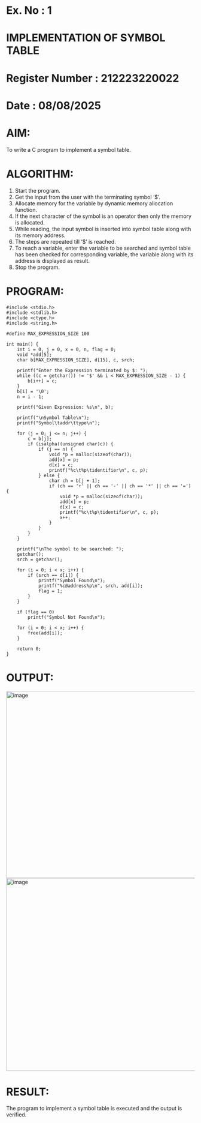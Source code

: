 # Ex. No : 1

# IMPLEMENTATION OF SYMBOL TABLE

# Register Number : 212223220022

# Date : 08/08/2025

# AIM:

To write a C program to implement a symbol table.

# ALGORITHM:

1. Start the program.
2. Get the input from the user with the terminating symbol ‘$’.
3. Allocate memory for the variable by dynamic memory allocation function.
4. If the next character of the symbol is an operator then only the memory is allocated.
5. While reading, the input symbol is inserted into symbol table along with its memory address.
6. The steps are repeated till ‘$’ is reached.
7. To reach a variable, enter the variable to be searched and symbol table has been checked for corresponding variable, the variable along with its address is displayed as result.
8. Stop the program.

# PROGRAM:
```
#include <stdio.h>
#include <stdlib.h>
#include <ctype.h>
#include <string.h>

#define MAX_EXPRESSION_SIZE 100

int main() {
    int i = 0, j = 0, x = 0, n, flag = 0;
    void *add[5];
    char b[MAX_EXPRESSION_SIZE], d[15], c, srch;

    printf("Enter the Expression terminated by $: ");
    while ((c = getchar()) != '$' && i < MAX_EXPRESSION_SIZE - 1) {
        b[i++] = c;
    }
    b[i] = '\0';
    n = i - 1;

    printf("Given Expression: %s\n", b);

    printf("\nSymbol Table\n");
    printf("Symbol\taddr\ttype\n");

    for (j = 0; j <= n; j++) {
        c = b[j];
        if (isalpha((unsigned char)c)) {
            if (j == n) {
                void *p = malloc(sizeof(char));
                add[x] = p;
                d[x] = c;
                printf("%c\t%p\tidentifier\n", c, p);
            } else {
                char ch = b[j + 1];
                if (ch == '+' || ch == '-' || ch == '*' || ch == '=') {
                    void *p = malloc(sizeof(char));
                    add[x] = p;
                    d[x] = c;
                    printf("%c\t%p\tidentifier\n", c, p);
                    x++;
                }
            }
        }
    }

    printf("\nThe symbol to be searched: ");
    getchar();
    srch = getchar();

    for (i = 0; i < x; i++) {
        if (srch == d[i]) {
            printf("Symbol Found\n");
            printf("%c@address%p\n", srch, add[i]);
            flag = 1;
        }
    }

    if (flag == 0)
        printf("Symbol Not Found\n");

    for (i = 0; i < x; i++) {
        free(add[i]);
    }

    return 0;
}

```
# OUTPUT:
<img width="558" height="498" alt="image" src="https://github.com/user-attachments/assets/511adf41-7672-47ee-8772-94faf1107668" />
<img width="543" height="514" alt="image" src="https://github.com/user-attachments/assets/67e7332e-c311-421e-9b72-eee2675f9174" />

# RESULT:

The program to implement a symbol table is executed and the output is verified.
